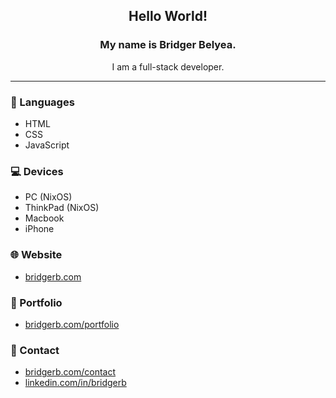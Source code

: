<h2 align="center">Hello World!</h2>
<h3 align="center">My name is Bridger Belyea.</h3>
<p align="center">I am a full-stack developer.</p>

---

### 📘 Languages
- HTML
- CSS
- JavaScript

### 💻 Devices
- PC (NixOS)
- ThinkPad (NixOS)
- Macbook
- iPhone

### 🌐 Website
- [bridgerb.com](https://bridgerb.com)

### 🎨 Portfolio
- [bridgerb.com/portfolio](https://bridgerb.com/portfolio)

### 🔗 Contact
- [bridgerb.com/contact](https://bridgerb.com/contact)
- [linkedin.com/in/bridgerb](https://www.linkedin.com/in/bridgerb/)
